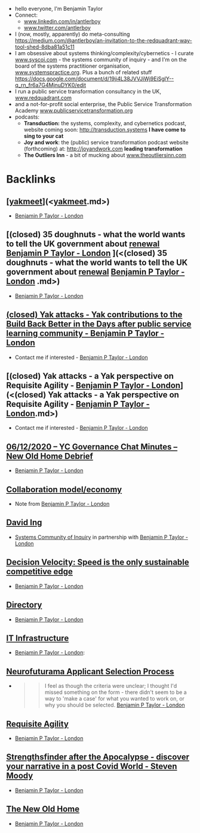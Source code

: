 - hello everyone, I'm Benjamin Taylor 
- Connect:
    - www.linkedin.com/in/antlerboy
    - www.twitter.com/antlerboy
- I (now, mostly, apparently) do meta-consulting https://medium.com/@antlerboy/an-invitation-to-the-redquadrant-way-tool-shed-8dba81a51c11
- I am obsessive about systems thinking/complexity/cybernetics - I curate www.syscoi.com - the systems community of inquiry - and I'm on the board of the systems practitioner organisation, www.systemspractice.org. Plus a bunch of related stuff https://docs.google.com/document/d/19ji4L38JVVJiWj9EiSglY--q_rn_fr6a7G4MjnuDYK0/edit
- I run a public service transformation consultancy in the UK, www.redquadrant.com
- and a not-for-profit social enterprise, the Public Service Transformation Academy www.publicservicetransformation.org
- podcasts:
    - **Transduction:** the systems, complexity, and cybernetics podcast, website coming soon: http://transduction.systems __I have come to sing to your cat__
    - **Joy and work**: the (public) service transformation podcast website (forthcoming) at: http://joyandwork.com __leading transformation__
    - **The Outliers Inn** - a bit of mucking about www.theoutliersinn.com

# Backlinks
## [[yakmeet](<yakmeet.md>)](<[yakmeet](<yakmeet.md>).md>)
- [Benjamin P Taylor - London](<Benjamin P Taylor - London.md>)

## [(closed) 35 doughnuts - what the world wants to tell the UK government about [renewal](<renewal.md>) [Benjamin P Taylor - London](<Benjamin P Taylor - London.md>) ](<(closed) 35 doughnuts - what the world wants to tell the UK government about [renewal](<renewal.md>) [Benjamin P Taylor - London](<Benjamin P Taylor - London.md>) .md>)
- [Benjamin P Taylor - London](<Benjamin P Taylor - London.md>)

## [(closed) Yak attacks - Yak contributions to the Build Back Better in the Days after public service learning community - Benjamin P Taylor - London](<(closed) Yak attacks - Yak contributions to the Build Back Better in the Days after public service learning community - Benjamin P Taylor - London.md>)
- Contact me if interested - [Benjamin P Taylor - London](<Benjamin P Taylor - London.md>)

## [(closed) Yak attacks - a Yak perspective on Requisite Agility - [Benjamin P Taylor - London](<Benjamin P Taylor - London.md>)](<(closed) Yak attacks - a Yak perspective on Requisite Agility - [Benjamin P Taylor - London](<Benjamin P Taylor - London.md>).md>)
- Contact me if interested - [Benjamin P Taylor - London](<Benjamin P Taylor - London.md>)

## [06/12/2020 – YC Governance Chat Minutes – New Old Home Debrief](<06/12/2020 – YC Governance Chat Minutes – New Old Home Debrief.md>)
- [Benjamin P Taylor - London](<Benjamin P Taylor - London.md>)

## [Collaboration model/economy](<Collaboration model/economy.md>)
- Note from [Benjamin P Taylor - London](<Benjamin P Taylor - London.md>)

## [David Ing](<David Ing.md>)
- [Systems Community of Inquiry](https://stream.syscoi.com/) in partnership with [Benjamin P Taylor - London](<Benjamin P Taylor - London.md>)

## [Decision Velocity: Speed is the only sustainable competitive edge](<Decision Velocity: Speed is the only sustainable competitive edge.md>)
- [Benjamin P Taylor - London](<Benjamin P Taylor - London.md>)

## [Directory](<Directory.md>)
- [Benjamin P Taylor - London](<Benjamin P Taylor - London.md>)

## [IT Infrastructure](<IT Infrastructure.md>)
- [Benjamin P Taylor - London](<Benjamin P Taylor - London.md>):

## [Neurofuturama Applicant Selection Process](<Neurofuturama Applicant Selection Process.md>)
- >> I feel as though the criteria were unclear; I thought I'd missed something on the form - there didn't seem to be a way to 'make a case' for what you wanted to work on, or why you should be selected. [Benjamin P Taylor - London](<Benjamin P Taylor - London.md>)

## [Requisite Agility](<Requisite Agility.md>)
- [Benjamin P Taylor - London](<Benjamin P Taylor - London.md>)

## [Strengthsfinder after the Apocalypse - discover your narrative in a post Covid World - Steven Moody](<Strengthsfinder after the Apocalypse - discover your narrative in a post Covid World - Steven Moody.md>)
- [Benjamin P Taylor - London](<Benjamin P Taylor - London.md>)

## [The New Old Home](<The New Old Home.md>)
- [Benjamin P Taylor - London](<Benjamin P Taylor - London.md>)

